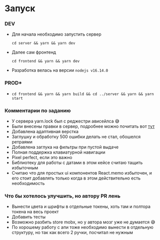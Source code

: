 # Запуск

### DEV
- Для начала необходимо запустить сервер
    ```
    cd server && yarn && yarn dev
    ```
- Далее сам фронтенд
    ```
    cd frontend && yarn && yarn dev
    ```

- Разработка велась на версии `nodejs v16.14.0`

### PROD*

-   ```
    cd frontend && yarn && yarn build && cd ../server && yarn && yarn start
    ```

### Комментарии по заданию 

- У сервера yarn.lock был с реджестри ависейлса 😅
- Были внесены правки в сервер, подробнее можно почитать вот [тут](https://github.com/Mokss/b2b-frontend-task/blob/test-task-branch/server/src/main.ts#L40-L43)
- Добавлена адаптивная верстка
- Заглушку и обработку 500 ошибки делать не стал, обошелся ретраями
- Добавлена заглука на фильтры при пустой выдаче
- Полная поддержка клавиатурной навигации
- Pixel perfect, если это важно
- Библиотеку для работы с датами в этом кейсе считаю тащить избыточным
- Считаю что для простых ui компонентов React.memo избыточен, и его стоит добавлять только когда в этом действительно есть необходимость  

### Что бы хотелось улучшить, но автору PR лень

- Вынести цвета и шрифты в отдельные токены, хоть там и полтора токена на весь проект
- Добавить тесты
- Возможно разбить store mobx, но у автора мозг уже не думается 😅
- По хорошему работу с апи тоже необходимо вынести в отдельную структуру, но так как всего 2 ручки, посчитал не нужным